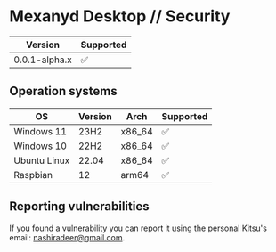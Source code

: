 # Mexanyd Desktop // Security

| Version       | Supported          |
| ------------- | ------------------ |
| 0.0.1-alpha.x | :white_check_mark: |

## Operation systems

| OS           | Version | Arch   | Supported          |
| ------------ | ------- | ------ | ------------------ |
| Windows 11   | 23H2    | x86_64 | :white_check_mark: |
| Windows 10   | 22H2    | x86_64 | :white_check_mark: |
| Ubuntu Linux | 22.04   | x86_64 | :white_check_mark: |
| Raspbian     | 12      | arm64  | :white_check_mark: |

## Reporting vulnerabilities

If you found a vulnerability you can report it using the personal Kitsu's email: [nashiradeer@gmail.com](mailto:nashiradeer@gmail.com).
